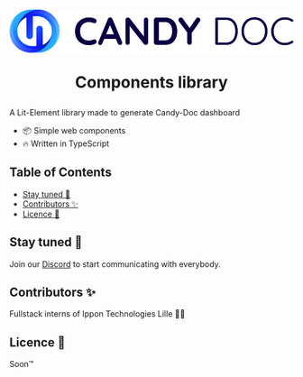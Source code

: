<h1 align="center">
  <img src="./assets/CD_horizontal.svg">
  <p>Components library</p>
</h1>

<!--
TO ADD WHEN NPM PACKAGE IS PUBLISHED

<p align="center">
  <a href="https://www.npmjs.com/package/@candy-doc/ui">
    <img src="https://flat.badgen.net/npm/v/@candy-doc/ui" alt="Current version">
  </a>
  <a href="https://www.npmjs.com/package/@candy-doc/ui">
    <img src="https://flat.badgen.net/npm/dt/@candy-doc/ui" alt="npm downloads">
  </a>
</p>
-->

A Lit-Element library made to generate Candy-Doc dashboard

- :package: Simple web components
- :fire: Written in TypeScript

<!-- START doctoc generated TOC please keep comment here to allow auto update -->
<!-- DON'T EDIT THIS SECTION, INSTEAD RE-RUN doctoc TO UPDATE -->
## Table of Contents

- [Stay tuned 👀](#stay-tuned-)
- [Contributors ✨](#contributors-)
- [Licence 📄](#licence-)

<!-- END doctoc generated TOC please keep comment here to allow auto update -->

## Stay tuned 👀

Join our [Discord](https://discord.gg/CxwdeKjtcT) to start communicating with everybody.

## Contributors ✨

<!--
TO ADD WHEN CONTRIBUTING.md FILE EXISTS

 - [Contribute to the project](./CONTRIBUTING.md)

Thanks goes to these wonderful people ([emoji key](https://allcontributors.org/docs/en/emoji-key)):
-->

Fullstack interns of Ippon Technologies Lille 🧑‍💼

## Licence 📄

Soon&trade;
